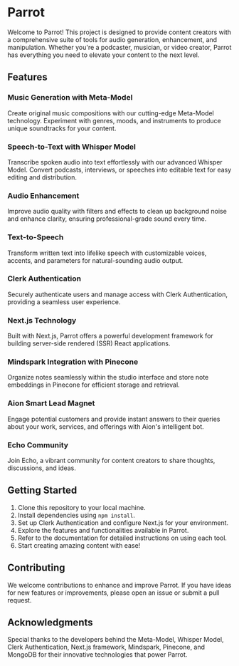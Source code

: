 # Parrot

Welcome to Parrot! This project is designed to provide content creators with a comprehensive suite of tools for audio generation, enhancement, and manipulation. Whether you're a podcaster, musician, or video creator, Parrot has everything you need to elevate your content to the next level.

## Features

### Music Generation with Meta-Model

Create original music compositions with our cutting-edge Meta-Model technology. Experiment with genres, moods, and instruments to produce unique soundtracks for your content.

### Speech-to-Text with Whisper Model

Transcribe spoken audio into text effortlessly with our advanced Whisper Model. Convert podcasts, interviews, or speeches into editable text for easy editing and distribution.

### Audio Enhancement

Improve audio quality with filters and effects to clean up background noise and enhance clarity, ensuring professional-grade sound every time.

### Text-to-Speech

Transform written text into lifelike speech with customizable voices, accents, and parameters for natural-sounding audio output.

### Clerk Authentication

Securely authenticate users and manage access with Clerk Authentication, providing a seamless user experience.

### Next.js Technology

Built with Next.js, Parrot offers a powerful development framework for building server-side rendered (SSR) React applications.

### Mindspark Integration with Pinecone

Organize notes seamlessly within the studio interface and store note embeddings in Pinecone for efficient storage and retrieval.

### Aion Smart Lead Magnet

Engage potential customers and provide instant answers to their queries about your work, services, and offerings with Aion's intelligent bot.

### Echo Community

Join Echo, a vibrant community for content creators to share thoughts, discussions, and ideas.

## Getting Started

1. Clone this repository to your local machine.
2. Install dependencies using `npm install`.
3. Set up Clerk Authentication and configure Next.js for your environment.
4. Explore the features and functionalities available in Parrot.
5. Refer to the documentation for detailed instructions on using each tool.
6. Start creating amazing content with ease!

## Contributing

We welcome contributions to enhance and improve Parrot. If you have ideas for new features or improvements, please open an issue or submit a pull request.

## Acknowledgments

Special thanks to the developers behind the Meta-Model, Whisper Model, Clerk Authentication, Next.js framework, Mindspark, Pinecone, and MongoDB for their innovative technologies that power Parrot.
